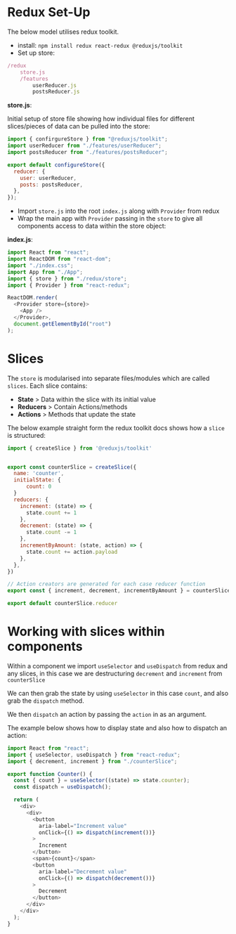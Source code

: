 # Redux Set-Up

The below model utilises redux toolkit.

- install: `npm install redux react-redux @reduxjs/toolkit`
- Set up store:

```js
/redux
    store.js
    /features
        userReducer.js
        postsReducer.js
```

**store.js**:

Initial setup of store file showing how individual files for different slices/pieces of data can be pulled into the store:

```js
import { confirgureStore } from "@reduxjs/toolkit";
import userReducer from "./features/userReducer";
import postsReducer from "./features/postsReducer";

export default configureStore({
  reducer: {
    user: userReducer,
    posts: postsReducer,
  },
});
```

- Import `store.js` into the root `index.js` along with `Provider` from redux
- Wrap the main app with `Provider` passing in the `store` to give all components access to data within the store object:

**index.js**:

```js
import React from "react";
import ReactDOM from "react-dom";
import "./index.css";
import App from "./App";
import { store } from "./redux/store";
import { Provider } from "react-redux";

ReactDOM.render(
  <Provider store={store}>
    <App />
  </Provider>,
  document.getElementById("root")
);
```

# Slices

The `store` is modularised into separate files/modules which are called `slices`. Each slice contains:

- **State** > Data within the slice with its initial value
- **Reducers** > Contain Actions/methods
- **Actions** > Methods that update the state

The below example straight form the redux toolkit docs shows how a `slice` is structured:

```js
import { createSlice } from '@reduxjs/toolkit'


export const counterSlice = createSlice({
  name: 'counter',
  initialState: {
      count: 0
  }
  reducers: {
    increment: (state) => {
      state.count += 1
    },
    decrement: (state) => {
      state.count -= 1
    },
    incrementByAmount: (state, action) => {
      state.count += action.payload
    },
  },
})

// Action creators are generated for each case reducer function
export const { increment, decrement, incrementByAmount } = counterSlice.actions

export default counterSlice.reducer
```

# Working with slices within components

Within a component we import `useSelector` and `useDispatch` from redux and any slices, in this case we are destructuring `decrement` and `increment` from `counterSlice`

We can then grab the state by using `useSelector` in this case `count`, and also grab the `dispatch` method.

We then `dispatch` an action by passing the `action` in as an argument.

The example below shows how to display state and also how to dispatch an action:

```js
import React from "react";
import { useSelector, useDispatch } from "react-redux";
import { decrement, increment } from "./counterSlice";

export function Counter() {
  const { count } = useSelector((state) => state.counter);
  const dispatch = useDispatch();

  return (
    <div>
      <div>
        <button
          aria-label="Increment value"
          onClick={() => dispatch(increment())}
        >
          Increment
        </button>
        <span>{count}</span>
        <button
          aria-label="Decrement value"
          onClick={() => dispatch(decrement())}
        >
          Decrement
        </button>
      </div>
    </div>
  );
}
```
